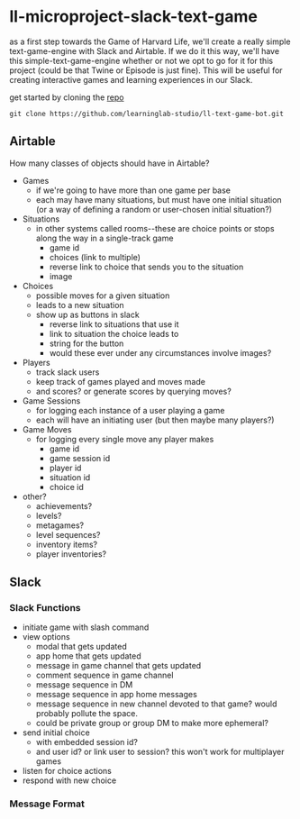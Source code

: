 # ll-microproject-slack-text-game

as a first step towards the Game of Harvard Life, we'll create a really simple text-game-engine with Slack and Airtable. If we do it this way, we'll have this simple-text-game-engine whether or not we opt to go for it for this project (could be that Twine or Episode is just fine). This will be useful for creating interactive games and learning experiences in our Slack.

get started by cloning the [repo](https://github.com/learninglab-studio/ll-text-game-bot)

`git clone https://github.com/learninglab-studio/ll-text-game-bot.git`

## Airtable

How many classes of objects should have in Airtable?
- Games
    - if we're going to have more than one game per base
    - each may have many situations, but must have one initial situation (or a way of defining a random or user-chosen initial situation?)
- Situations
    - in other systems called rooms--these are choice points or stops along the way in a single-track game
        - game id
        - choices (link to multiple)
        - reverse link to choice that sends you to the situation
        - image
- Choices
    - possible moves for a given situation
    - leads to a new situation
    - show up as buttons in slack
        - reverse link to situations that use it
        - link to situation the choice leads to
        - string for the button
        - would these ever under any circumstances involve images?
- Players
    - track slack users
    - keep track of games played and moves made
    - and scores? or generate scores by querying moves?
- Game Sessions
    - for logging each instance of a user playing a game
    - each will have an initiating user (but then maybe many players?)
- Game Moves
    - for logging every single move any player makes
        - game id
        - game session id
        - player id
        - situation id
        - choice id
- other?
    - achievements?
    - levels?
    - metagames?
    - level sequences?
    - inventory items?
    - player inventories?


## Slack


### Slack Functions

- initiate game with slash command
- view options
    - modal that gets updated
    - app home that gets updated
    - message in game channel that gets updated
    - comment sequence in game channel
    - message sequence in DM
    - message sequence in app home messages
    - message sequence in new channel devoted to that game? would probably pollute the space.
    - could be private group or group DM to make more ephemeral?
- send initial choice
    - with embedded session id?
    - and user id? or link user to session? this won't work for multiplayer games
- listen for choice actions
- respond with new choice

### Message Format
